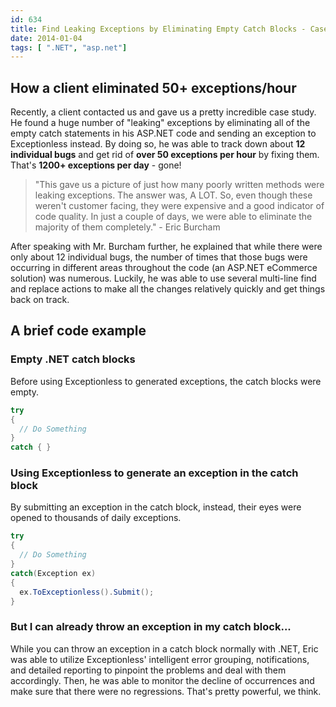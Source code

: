 ```yaml
---
id: 634
title: Find Leaking Exceptions by Eliminating Empty Catch Blocks - Case Study
date: 2014-01-04
tags: [ ".NET", "asp.net"]
---
```

## How a client eliminated 50+ exceptions/hour

Recently, a client contacted us and gave us a pretty incredible case study. He found a huge number of "leaking" exceptions by eliminating all of the empty catch statements in his ASP.NET code and sending an exception to Exceptionless instead. By doing so, he was able to track down about **12 individual bugs** and get rid of **over 50 exceptions per hour** by fixing them. That's **1200+ exceptions per day** - gone!<!--more-->

> "This gave us a picture of just how many poorly written methods were leaking exceptions. The answer was, A LOT. So, even though these weren't customer facing, they were expensive and a good indicator of code quality. In just a couple of days, we were able to eliminate the majority of them completely." - Eric Burcham

After speaking with Mr. Burcham further, he explained that while there were only about 12 individual bugs, the number of times that those bugs were occurring in different areas throughout the code (an ASP.NET eCommerce solution) was numerous. Luckily, he was able to use several multi-line find and replace actions to make all the changes relatively quickly and get things back on track.

## A brief code example

### Empty .NET catch blocks

Before using Exceptionless to generated exceptions, the catch blocks were empty.

```cs
try
{
  // Do Something
}
catch { }
```

### Using Exceptionless to generate an exception in the catch block

By submitting an exception in the catch block, instead, their eyes were opened to thousands of daily exceptions.

```cs
try
{
  // Do Something
}
catch(Exception ex)
{
  ex.ToExceptionless().Submit();
}
```

### But I can already throw an exception in my catch block...

While you can throw an exception in a catch block normally with .NET, Eric was able to utilize Exceptionless' intelligent error grouping, notifications, and detailed reporting to pinpoint the problems and deal with them accordingly. Then, he was able to monitor the decline of occurrences and make sure that there were no regressions. That's pretty powerful, we think.
